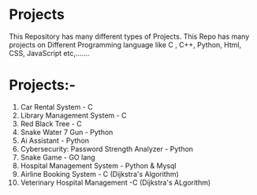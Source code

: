# Projects
This Repository has many different types of Projects.
This Repo has many projects on Different Programming language like C , C++, Python, Html, CSS, JavaScript etc,.......

# Projects:-
1. Car Rental System - C
2. Library Management System - C
3. Red Black Tree - C 
4. Snake Water 7 Gun - Python 
5. Ai Assistant - Python 
6. Cybersecurity: Password Strength Analyzer - Python
7. Snake Game - GO lang
8. Hospital Management System - Python & Mysql
9. Airline Booking System - C  (Dijkstra's Algorithm)
10. Veterinary Hospital Management -C (Dijkstra's ALgorithm)

